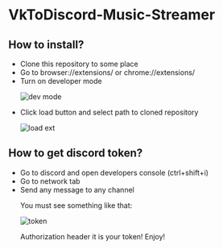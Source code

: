 # VkToDiscord-Music-Streamer
## How to install?
  - Clone this repository to some place
  - Go to browser://extensions/ or chrome://extensions/
  - Turn on developer mode <p>
  ![dev mode](https://media.discordapp.net/attachments/612222713716801537/733107287400382554/unknown.png)
  - Click load button and select path to cloned repository <p>
  ![load ext](https://media.discordapp.net/attachments/612222713716801537/733108101460394114/unknown.png)
    
## How to get discord token?
  - Go to discord and open developers console (ctrl+shift+i)
  - Go to network tab
  - Send any message to any channel <p>
  You must see something like that: <p>
  ![token](https://media.discordapp.net/attachments/612222713716801537/733110604201721866/unknown.png?width=436&height=676) <p>
  Authorization header it is your token! Enjoy!
